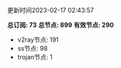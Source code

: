 更新时间2023-02-17 02:43:57

**总订阅: 73**
**总节点: 899**
**有效节点: 290**
- v2ray节点: 191
- ss节点: 98
- trojan节点: 1
